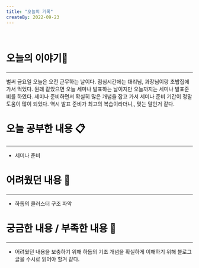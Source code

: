```yaml
---
title: "오늘의 기록"
createBy: 2022-09-23
---
```



<br>

<h2 style="font-size:26px; color:black ">오늘의 이야기🧧</h2>

--- 
벌써 금요일 오늘은 오전 근무하는 날이다. 점심시간에는 대리님, 과장님이랑 초밥집에 가서 먹었다. 
원래 같았으면 오늘 세미나 발표하는 날이지만 오늘까지는 세미나 발표준비를 하였다. 세미나 준비하면서 확실히 많은 개념을 잡고 가서 
세미나 준비 기간이 정말 도움이 많이 되었다. 역시 발표 준비가 최고의 복습이라더니,, 맞는 말인거 같다.

####  
<h2 style="font-size:26px; color:black ">오늘 공부한 내용 📋</h2>

---
- 세미나 준비

<h2 style="font-size:26px; color:black ">어려웠던 내용 🤢</h2>

---

- 하둡의 클러스터 구조 파악 

<h2 style="font-size:26px; color:black ">궁금한 내용 / 부족한 내용 🧐</h2>

--- 

- 어려웠던 내용을 보충하기 위해 하둡의 기초 개념을 확실하게 이해하기 위해 블로그 글을 수시로 읽어야 할거 같다.



